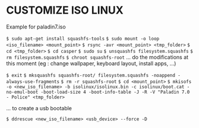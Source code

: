 # CUSTOMIZE ISO LINUX

Example for paladin7.iso

`$ sudo apt-get install squashfs-tools`
`$ sudo mount -o loop <iso_filename> <mount_point>`
`$ rsync -avr <mount_point> <tmp_folder>`
`$ cd <tmp_folder>`
`$ cd casper`
`$ sudo su`
`$ unsquashfs filesystem.squashfs`
`$ rm filesystem.squashfs`
`$ chroot squashfs-root`
... do the modifications at this moment (eg : change wallpaper, keyboard layout, install apps, ...)

`$ exit`
`$ mksquashfs squashfs-root/ filesystem.squashfs -noappend -always-use-fragments`
`$ rm -r squashfs-root`
`$ cd <mount_point>`
`$ mkisofs -o <new_iso_filename> -b isolinux/isolinux.bin -c isolinux/boot.cat -no-emul-boot -boot-load-size 4 -boot-info-table -J -R -V "Paladin 7.0 - Police" <tmp_folder>`

... to create a usb bootable 

`$ ddrescue <new_iso_filename> <usb_device> --force -D`
